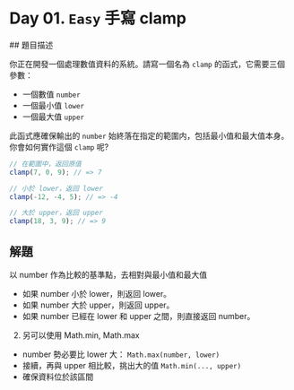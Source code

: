# Day 01. `Easy` 手寫 clamp

## 題目描述

你正在開發一個處理數值資料的系統。請寫一個名為 `clamp` 的函式，它需要三個參數：

- 一個數值 `number`
- 一個最小值 `lower`
- 一個最大值 `upper`

此函式應確保輸出的 `number` 始終落在指定的範圍内，包括最小值和最大值本身。你會如何實作這個 `clamp` 呢?

```javascript
// 在範圍中，返回原值
clamp(7, 0, 9); // => 7

// 小於 lower，返回 lower
clamp(-12, -4, 5); // => -4

// 大於 upper，返回 upper
clamp(18, 3, 9); // => 9
```

## 解題

以 number 作為比較的基準點，去相對與最小值和最大值
- 如果 number 小於 lower，則返回 lower。
- 如果 number 大於 upper，則返回 upper。
- 如果 number 已經在 lower 和 upper 之間，則直接返回 number。

2. 另可以使用 Math.min, Math.max
 - number 勢必要比 lower 大： `Math.max(number, lower)`
 - 接續，再與 upper 相比較，挑出大的值  `Math.min(..., upper) `
 - 確保資料位於該區間